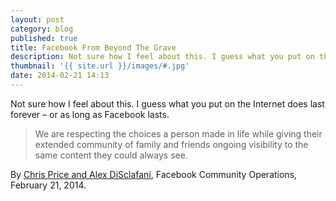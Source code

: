 ```yaml
---
layout: post
category: blog
published: true
title: Facebook From Beyond The Grave
description: Not sure how I feel about this. I guess what you put on the Internet does last forever – or as long as Facebook lasts.
thumbnail: '{{ site.url }}/images/#.jpg'
date: 2014-02-21 14:13
---
```


Not sure how I feel about this. I guess what you put on the Internet does last forever – or as long as Facebook lasts.

> We are respecting the choices a person made in life while giving their extended community of family and friends ongoing visibility to the same content they could always see.

By <a href="http://newsroom.fb.com/News/806/Remembering-Our-Loved-Ones" title="Facebook blog post">Chris Price and Alex DiSclafani</a>, Facebook Community Operations, February 21, 2014.